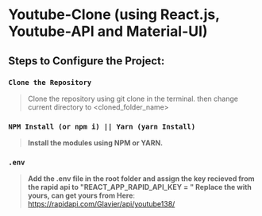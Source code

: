 # **Youtube-Clone (using React.js, Youtube-API and Material-UI)**

## Steps to Configure the Project:

### `Clone the Repository`

> Clone the repository using git clone <repo name> in the terminal. 
then change current directory to <cloned_folder_name>

### `NPM Install (or npm i) || Yarn (yarn Install)`
> **Install the modules using NPM or YARN.**

### `.env` 
> **Add the .env file in the root folder and assign the key recieved from the rapid api to "REACT_APP_RAPID_API_KEY = <Key>" Replace the <key> with yours, can get yours from Here**: https://rapidapi.com/Glavier/api/youtube138/
